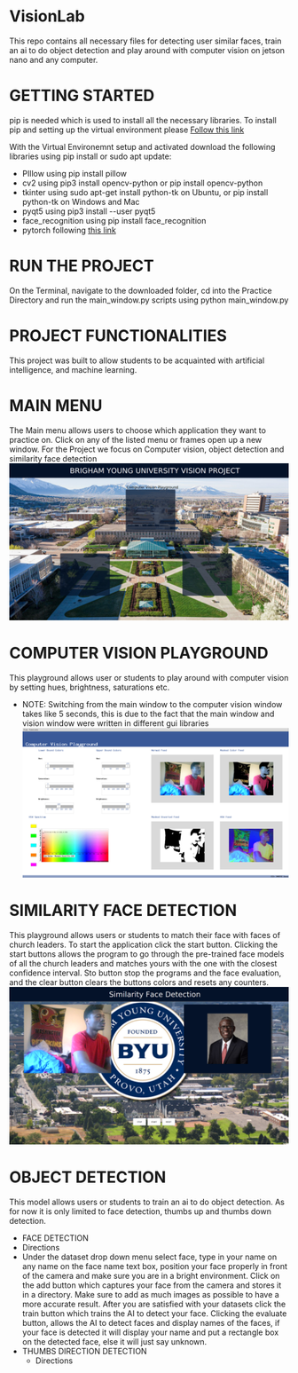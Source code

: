 # VisionLab
This repo contains all necessary files for detecting user similar faces, train an ai to do object detection and play around with computer vision on jetson nano and any computer.

# GETTING STARTED
pip is needed which is used to install all the necessary libraries. To install pip and setting up the virtual environment please [Follow this link](https://packaging.python.org/guides/installing-using-pip-and-virtual-environments/)

With the Virtual Environemnt setup and activated download the following libraries using pip install or sudo apt update:
* PIllow using pip install pillow
* cv2 using  pip3 install opencv-python or pip install opencv-python
* tkinter using sudo apt-get install python-tk on Ubuntu, or pip install python-tk on Windows and Mac
* pyqt5 using pip3 install --user pyqt5 
* face_recognition using pip install face_recognition
* pytorch following [this link](https://pytorch.org/get-started/locally/)

# RUN THE PROJECT
On the Terminal, navigate to the downloaded folder, cd into the Practice Directory and run the main_window.py scripts using python main_window.py

# PROJECT FUNCTIONALITIES
This project was built to allow students to be acquainted with artificial intelligence, and machine learning.

 # MAIN MENU
  The Main menu allows users to choose which application they want to practice on. Click on any of the listed menu or frames open up a new window. For the Project we focus on Computer vision, object detection and similarity face detection
![Alt Text](https://github.com/chriswils95/VisionLab/blob/master/images/Screenshot%20from%202020-08-17%2009-44-29.png)

# COMPUTER VISION PLAYGROUND
This playground allows user or students to play around with computer vision by setting hues, brightness, saturations etc.
* NOTE: Switching from the main window to the computer vision window takes like 5 seconds, this is due to the fact that the main window and vision window were written in different gui libraries
![Alt Text](https://github.com/chriswils95/VisionLab/blob/master/images/Screenshot%20from%202020-08-17%2009-49-08.png)

# SIMILARITY FACE DETECTION
This playground allows users or students to match their face with faces of church leaders. To start the application click the start button. Clicking the start buttons allows the program to go through the pre-trained face models of all the church leaders and matches yours with the one with the closest confidence interval.
Sto button stop the programs and the face evaluation, and the clear button clears the buttons colors and resets any counters.
![Alt Text](https://github.com/chriswils95/VisionLab/blob/master/images/Screenshot%20from%202020-08-17%2009-46-18.png)

# OBJECT DETECTION
This model allows users or students to train an ai to do object detection. As for now it is only limited to face detection, thumbs up and thumbs down detection.
* FACE DETECTION
 * Directions
  * Under the dataset drop down menu select face, type in your name on any name on the face name text box, position your face properly in front of the camera and       make sure you are in a bright environment. Click on the add button which captures your face from the camera and stores it in a directory. Make sure to add as much images as possible to have a more accurate result. After you are satisfied with your datasets click the train button which trains the AI to detect your face. Clicking the evaluate button, allows the AI to detect faces and display names of the faces, if your face is detected it will display your name and put a rectangle box on the detected face, else it will just say unknown.
* THUMBS DIRECTION DETECTION
  * Directions


